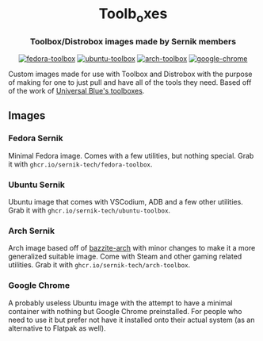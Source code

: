 <div align="center">
    <h1>Toolb<sub>o</sub>xes</h1>
    <h3>Toolbox/Distrobox images made by Sernik members</h3>
</div>

<div align="center">

[![fedora-toolbox](https://github.com/sernik-tech/toolbxes/actions/workflows/build-fedora-toolbox.yml/badge.svg)](https://github.com/sernik-tech/toolbxes/actions/workflows/build-fedora-toolbox.yml) [![ubuntu-toolbox](https://github.com/sernik-tech/toolbxes/actions/workflows/build-ubuntu-toolbox.yml/badge.svg)](https://github.com/sernik-tech/toolbxes/actions/workflows/build-ubuntu-toolbox.yml) [![arch-toolbox](https://github.com/sernik-tech/toolbxes/actions/workflows/build-arch-toolbox.yml/badge.svg)](https://github.com/sernik-tech/toolbxes/actions/workflows/build-arch-sernik.yml) [![google-chrome](https://github.com/sernik-tech/toolbxes/actions/workflows/build-google-chrome-toolbox.yml/badge.svg)](https://github.com/sernik-tech/toolbxes/actions/workflows/build-google-chrome-toolbox.yml)

</div>

Custom images made for use with Toolbox and Distrobox with the purpose of making for one to just pull and have all of the tools they need. Based off of the work of [Universal Blue's toolboxes](https://github.com/ublue-os/toolboxes).

## Images

### Fedora Sernik

Minimal Fedora image. Comes with a few utilities, but nothing special. Grab it with `ghcr.io/sernik-tech/fedora-toolbox`.

### Ubuntu Sernik

Ubuntu image that comes with VSCodium, ADB and a few other utilities. Grab it with `ghcr.io/sernik-tech/ubuntu-toolbox`.

### Arch Sernik

Arch image based off of [bazzite-arch](https://github.com/ublue-os/bazzite-arch) with minor changes to make it a more generalized suitable image. Come with Steam and other gaming related utilities. Grab it with `ghcr.io/sernik-tech/arch-toolbox`.

### Google Chrome

A probably useless Ubuntu image with the attempt to have a minimal container with nothing but Google Chrome preinstalled. For people who need to use it but prefer not have it installed onto their actual system (as an alternative to Flatpak as well).
